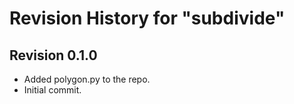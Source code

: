 # Revision History for "subdivide"

## Revision 0.1.0
- Added polygon.py to the repo.
- Initial commit.